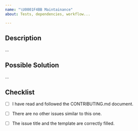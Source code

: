 ```yaml
---
name: "\U0001F4BB Maintainance"
about: Tests, dependencies, workflow...

---
```


<!------------------------------------------------------------------------------
│                  Please fill the following template.
│           For more information, see the CONTRIBUTING.md document
│
│       ⚠ Only submit maintainance issues here. For help or questions to
│       the community, see the forum: https://github.com/foundation/foundation-sites/discussions
└------------------------------------------------------------------------------>

## Description

...


## Possible Solution
<!-------------------------------------------------------------------
│   What do you suggest to resolve this issue?
└------------------------------------------------------------------->

...


## Checklist
<!-------------------------------------------------------------------
│   Please ensure that all the following points are respected.
│   Fill with [x] the boxes once the rule is respected.
└------------------------------------------------------------------->
- [ ] I have read and followed the CONTRIBUTING.md document.
- [ ] There are no other issues similar to this one.
- [ ] The issue title and the template are correctly filled.


<!------------------------------------------------------------------------------
            For more information, see the CONTRIBUTING.md document
              Thank you for your issue report and happy coding ;)
------------------------------------------------------------------------------->
